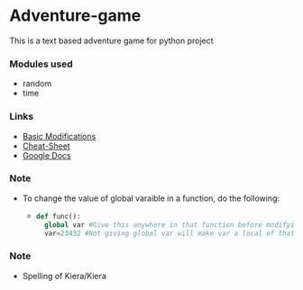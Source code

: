 # Adventure-game
This is a text based adventure game for python project

### Modules used
* random
* time

### Links
*  [Basic Modifications](https://guides.github.com/features/mastering-markdown/ "Basic Modifications")
*  [Cheat-Sheet](https://github.com/adam-p/markdown-here/wiki/Markdown-Cheatsheet "Cheat-Sheet")
*  [Google Docs](https://docs.google.com/document/d/1dnGLXlDAR-oQ5Zl7XjOmMZcsnpMDKfFqNwFzk6Us1Xc/edit?ts=6039f3b0)

### Note
* To change the value of global varaible in a function, do the following:
  * ```python
    def func():
      global var #Give this anywhere in that function before modifying the varaible
      var=23432 #Not giving global var will make var a local of that particular function
    ```
### Note
* Spelling of Kiera/Kiera
